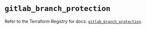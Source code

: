 # `gitlab_branch_protection`

Refer to the Terraform Registry for docs: [`gitlab_branch_protection`](https://registry.terraform.io/providers/gitlabhq/gitlab/16.10.0/docs/resources/branch_protection).
